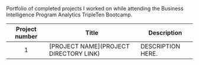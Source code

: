 Portfolio of completed projects I worked on while attending the Business Intelligence Program Analytics TripleTen Bootcamp.

| Project number | Title | Description |
| :-----------: | ----------- |----------- |
| 1| [PROJECT NAME](PROJECT DIRECTORY LINK) | DESCRIPTION HERE. |

